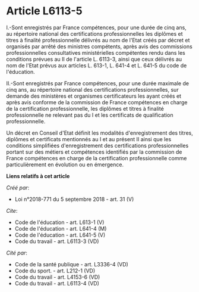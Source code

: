 # Article L6113-5

I.-Sont enregistrés par France compétences, pour une durée de cinq ans, au répertoire national des certifications
professionnelles les diplômes et titres à finalité professionnelle délivrés au nom de l'Etat créés par décret et organisés
par arrêté des ministres compétents, après avis des commissions professionnelles consultatives ministérielles compétentes
rendu dans les conditions prévues au II de l'article L. 6113-3, ainsi que ceux délivrés au nom de l'Etat prévus aux articles
L. 613-1, L. 641-4 et L. 641-5 du code de l'éducation. 

II.-Sont enregistrés par France compétences, pour une durée maximale de cinq ans, au répertoire national des certifications
professionnelles, sur demande des ministères et organismes certificateurs les ayant créés et après avis conforme de la
commission de France compétences en charge de la certification professionnelle, les diplômes et titres à finalité
professionnelle ne relevant pas du I et les certificats de qualification professionnelle. 

Un décret en Conseil d'Etat définit les modalités d'enregistrement des titres, diplômes et certificats mentionnés au I et au
présent II ainsi que les conditions simplifiées d'enregistrement des certifications professionnelles portant sur des métiers
et compétences identifiés par la commission de France compétences en charge de la certification professionnelle comme
particulièrement en évolution ou en émergence.

**Liens relatifs à cet article**

_Créé par_:

  - Loi n°2018-771 du 5 septembre 2018 - art. 31 (V)

_Cite_:

  - Code de l'éducation - art. L613-1 (V)
  - Code de l'éducation - art. L641-4 (M)
  - Code de l'éducation - art. L641-5 (V)
  - Code du travail - art. L6113-3 (VD)

_Cité par_:

  - Code de la santé publique - art. L3336-4 (VD)
  - Code du sport. - art. L212-1 (VD)
  - Code du travail - art. L4153-6 (VD)
  - Code du travail - art. L6113-4 (VD)
